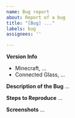 ```yaml
---
name: Bug report
about: Report of a bug
title: "[Bug] ..."
labels: bug
assignees: ''

---
```


**Version Info**
- Minecraft, ...
- Connected Glass, ...

**Description of the Bug**
...

**Steps to Reproduce**
...

**Screenshots**
...
